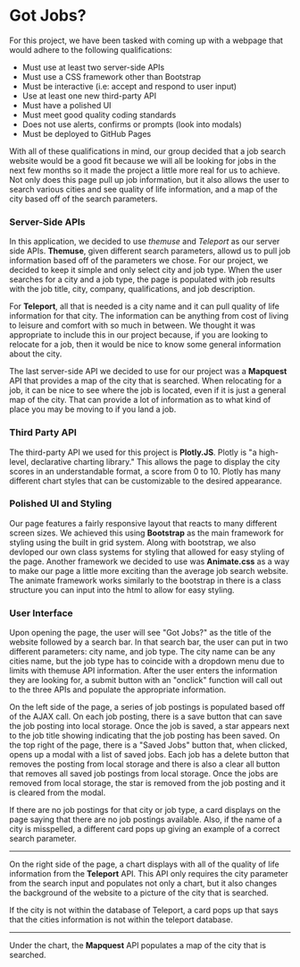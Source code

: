 # Got Jobs?

For this project, we have been tasked with coming up with a webpage that would adhere to the following qualifications:

- Must use at least two server-side APIs
- Must use a CSS framework other than Bootstrap
- Must be interactive (i.e: accept and respond to user input)
- Use at least one new third-party API
- Must have a polished UI
- Must meet good quality coding standards
- Does not use alerts, confirms or prompts (look into modals)
- Must be deployed to GitHub Pages

With all of these qualifications in mind, our group decided that a job search website would be a good fit because we will all be looking for jobs in the next few months so it made the project a little more real for us to achieve. Not only does this page pull up job information, but it also allows the user to search various cities and see quality of life information, and a map of the city based off of the search parameters. 

### Server-Side APIs

In this application, we decided to use *themuse* and *Teleport* as our server side APIs. **Themuse**, given different search parameters, allowd us to pull job information based off of the parameters we chose. For our project, we decided to keep it simple and only select city and job type. When the user searches for a city and a job type, the page is populated with job results with the job title, city, company, qualifications, and job description. 

For **Teleport**, all that is needed is a city name and it can pull quality of life information for that city. The information can be anything from cost of living to leisure and comfort with so much in between. We thought it was appropriate to include this in our project because, if you are looking to relocate for a job, then it would be nice to know some general information about the city. 

The last server-side API we decided to use for our project was a **Mapquest** API that provides a map of the city that is searched. When relocating for a job, it can be nice to see where the job is located, even if it is just a general map of the city. That can provide a lot of information as to what kind of place you may be moving to if you land a job. 

### Third Party API

The third-party API we used for this project is **Plotly.JS**. Plotly is "a high-level, declarative charting library." This allows the page to display the city scores in an understandable format, a score from 0 to 10. Plotly has many different chart styles that can be customizable to the desired appearance.    

### Polished UI and Styling

Our page features a fairly responsive layout that reacts to many different screen sizes. We achieved this using **Bootstrap** as the main framework for styling using the built in grid system. Along with bootstrap, we also devloped our own class systems for styling that allowed for easy styling of the page. Another framework we decided to use was **Animate.css** as a way to make our page a little more exciting than the average job search website. The animate framework works similarly to the bootstrap in there is a class structure you can input into the html to allow for easy styling. 

### User Interface

Upon opening the page, the user will see "Got Jobs?" as the title of the website followed by a search bar. In that search bar, the user can put in two different parameters: city name, and job type. The city name can be any cities name, but the job type has to coincide with a dropdown menu due to limits with themuse API information. After the user enters the information they are looking for, a submit button with an "onclick" function will call out to the three APIs and populate the appropriate information. 

On the left side of the page, a series of job postings is populated based off of the AJAX call. On each job posting, there is a save button that can save the job posting into local storage. Once the job is saved, a star appears next to the job title showing indicating that the job posting has been saved. On the top right of the page, there is a "Saved Jobs" button that, when clicked, opens up a modal with a list of saved jobs. Each job has a delete button that removes the posting from local storage and there is also a clear all button that removes all saved job postings from local storage. Once the jobs are removed from local storage, the star is removed from the job posting and it is cleared from the modal. 

If there are no job postings for that city or job type, a card displays on the page saying that there are no job postings available. Also, if the name of a city is misspelled, a different card pops up giving an example of a correct search parameter.

-----------------------------------------------------------------------------------------------------------------------------------

On the right side of the page, a chart displays with all of the quality of life information from the **Teleport** API. This API only requires the city parameter from the search input and populates not only a chart, but it also changes the background of the website to a picture of the city that is searched. 

If the city is not within the database of Teleport, a card pops up that says that the cities information is not within the teleport database. 

-----------------------------------------------------------------------------------------------------------------------------------

Under the chart, the **Mapquest** API populates a map of the city that is searched. 
